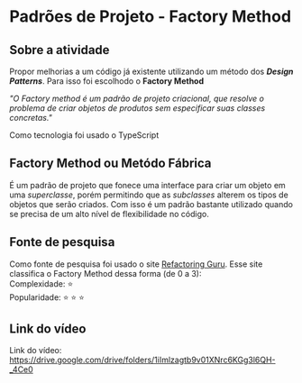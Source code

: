 # Padrões de Projeto - Factory Method

## Sobre a atividade
Propor melhorias a um código já existente utilizando um método dos ***Design Patterns***.
Para isso foi escolhodo o **Factory Method**

*"O Factory method é um padrão de projeto criacional, que resolve o problema de criar objetos de produtos sem especificar suas classes concretas."*

Como tecnologia foi usado o TypeScript

## Factory Method ou Metódo Fábrica
É um padrão de projeto que fonece uma interface para criar um objeto em uma *superclasse*, porém permitindo que as *subclasses* alterem os tipos de objetos que serão criados. Com isso é um padrão bastante utilizado quando se precisa de um alto nível de flexibilidade no código.

## Fonte de pesquisa
Como fonte de pesquisa foi usado o site [Refactoring Guru](https://refactoring.guru/pt-br/).
Esse site classifica o Factory Method dessa forma (de 0 a 3):  
Complexidade: :star:  
Popularidade: :star: :star: :star:	

## Link do vídeo
Link do vídeo: <https://drive.google.com/drive/folders/1iImlzagtb9v01XNrc6KGg3l6QH-_4Ce0>
